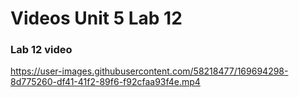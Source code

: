 # Videos Unit 5 Lab 12

### Lab 12 video

https://user-images.githubusercontent.com/58218477/169694298-8d775260-df41-41f2-89f6-f92cfaa93f4e.mp4

